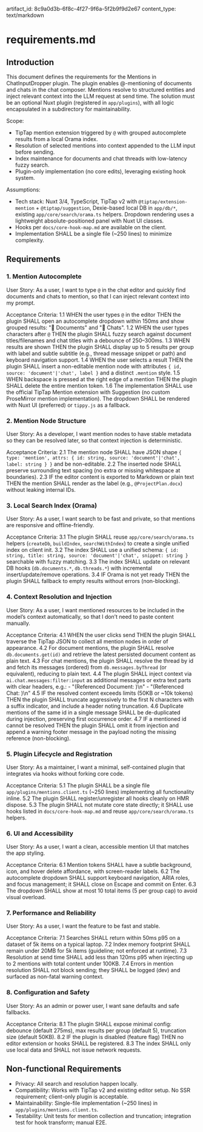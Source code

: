 artifact_id: 8c9a0d3b-6f8c-4f27-9f6a-5f2b9f9d2e67
content_type: text/markdown

# requirements.md

## Introduction

This document defines the requirements for the Mentions in ChatInputDropper plugin. The plugin enables @-mentioning of documents and chats in the chat composer. Mentions resolve to structured entities and inject relevant context into the LLM request at send time. The solution must be an optional Nuxt plugin (registered in `app/plugins`), with all logic encapsulated in a subdirectory for maintainability.

Scope:

-   TipTap mention extension triggered by `@` with grouped autocomplete results from a local Orama index.
-   Resolution of selected mentions into context appended to the LLM input before sending.
-   Index maintenance for documents and chat threads with low-latency fuzzy search.
-   Plugin-only implementation (no core edits), leveraging existing hook system.

Assumptions:

-   Tech stack: Nuxt 3/4, TypeScript, TipTap v2 with `@tiptap/extension-mention` + `@tiptap/suggestion`, Dexie-based local DB in `app/db/*`, existing `app/core/search/orama.ts` helpers. Dropdown rendering uses a lightweight absolute-positioned panel with Nuxt UI classes.
-   Hooks per `docs/core-hook-map.md` are available on the client.
-   Implementation SHALL be a single file (~250 lines) to minimize complexity.

## Requirements

### 1. Mention Autocomplete

User Story: As a user, I want to type `@` in the chat editor and quickly find documents and chats to mention, so that I can inject relevant context into my prompt.

Acceptance Criteria:
1.1 WHEN the user types `@` in the editor THEN the plugin SHALL open an autocomplete dropdown within 150ms and show grouped results: "📄 Documents" and "💬 Chats".
1.2 WHEN the user types characters after `@` THEN the plugin SHALL fuzzy search against document titles/filenames and chat titles with a debounce of 250–300ms.
1.3 WHEN results are shown THEN the plugin SHALL display up to 5 results per group with label and subtle subtitle (e.g., thread message snippet or path) and keyboard navigation support.
1.4 WHEN the user selects a result THEN the plugin SHALL insert a non-editable mention node with attributes `{ id, source: 'document'|'chat', label }` and a distinct `.mention` style.
1.5 WHEN backspace is pressed at the right edge of a mention THEN the plugin SHALL delete the entire mention token.
1.6 The implementation SHALL use the official TipTap Mention extension with Suggestion (no custom ProseMirror mention implementation). The dropdown SHALL be rendered with Nuxt UI (preferred) or `tippy.js` as a fallback.

### 2. Mention Node Structure

User Story: As a developer, I want mention nodes to have stable metadata so they can be resolved later, so that context injection is deterministic.

Acceptance Criteria:
2.1 The mention node SHALL have JSON shape `{ type: 'mention', attrs: { id: string, source: 'document'|'chat', label: string } }` and be non-editable.
2.2 The inserted node SHALL preserve surrounding text spacing (no extra or missing whitespace at boundaries).
2.3 IF the editor content is exported to Markdown or plain text THEN the mention SHALL render as the label (e.g., `@ProjectPlan.docx`) without leaking internal IDs.

### 3. Local Search Index (Orama)

User Story: As a user, I want search to be fast and private, so that mentions are responsive and offline-friendly.

Acceptance Criteria:
3.1 The plugin SHALL reuse `app/core/search/orama.ts` helpers (`createDb`, `buildIndex`, `searchWithIndex`) to create a single unified index on client init.
3.2 The index SHALL use a unified schema: `{ id: string, title: string, source: 'document'|'chat', snippet: string }` searchable with fuzzy matching.
3.3 The index SHALL update on relevant DB hooks (`db.documents.*`, `db.threads.*`) with incremental insert/update/remove operations.
3.4 IF Orama is not yet ready THEN the plugin SHALL fallback to empty results without errors (non-blocking).

### 4. Context Resolution and Injection

User Story: As a user, I want mentioned resources to be included in the model’s context automatically, so that I don’t need to paste content manually.

Acceptance Criteria:
4.1 WHEN the user clicks send THEN the plugin SHALL traverse the TipTap JSON to collect all mention nodes in order of appearance.
4.2 For document mentions, the plugin SHALL resolve `db.documents.get(id)` and retrieve the latest persisted document content as plain text.
4.3 For chat mentions, the plugin SHALL resolve the thread by id and fetch its messages (ordered) from `db.messages.byThread` (or equivalent), reducing to plain text.
4.4 The plugin SHALL inject context via `ai.chat.messages:filter:input` as additional messages or extra text parts with clear headers, e.g.: - "(Referenced Document: <label>)\n<content>" - "(Referenced Chat: <label>)\n<transcript>"
4.5 IF the resolved content exceeds limits (50KB or ~10k tokens) THEN the plugin SHALL truncate aggressively to the first N characters with a suffix indicator, and include a header noting truncation.
4.6 Duplicate mentions of the same id in a single message SHALL be de-duplicated during injection, preserving first occurrence order.
4.7 IF a mentioned id cannot be resolved THEN the plugin SHALL omit it from injection and append a warning footer message in the payload noting the missing reference (non-blocking).

### 5. Plugin Lifecycle and Registration

User Story: As a maintainer, I want a minimal, self-contained plugin that integrates via hooks without forking core code.

Acceptance Criteria:
5.1 The plugin SHALL be a single file `app/plugins/mentions.client.ts` (~250 lines) implementing all functionality inline.
5.2 The plugin SHALL register/unregister all hooks cleanly on HMR dispose.
5.3 The plugin SHALL not mutate core state directly; it SHALL use hooks listed in `docs/core-hook-map.md` and reuse `app/core/search/orama.ts` helpers.

### 6. UI and Accessibility

User Story: As a user, I want a clean, accessible mention UI that matches the app styling.

Acceptance Criteria:
6.1 Mention tokens SHALL have a subtle background, icon, and hover delete affordance, with screen-reader labels.
6.2 The autocomplete dropdown SHALL support keyboard navigation, ARIA roles, and focus management; it SHALL close on Escape and commit on Enter.
6.3 The dropdown SHALL show at most 10 total items (5 per group cap) to avoid visual overload.

### 7. Performance and Reliability

User Story: As a user, I want the feature to be fast and stable.

Acceptance Criteria:
7.1 Searches SHALL return within 50ms p95 on a dataset of 5k items on a typical laptop.
7.2 Index memory footprint SHALL remain under 20MB for 5k items (guideline; not enforced at runtime).
7.3 Resolution at send time SHALL add less than 120ms p95 when injecting up to 2 mentions with total content under 100KB.
7.4 Errors in mention resolution SHALL not block sending; they SHALL be logged (dev) and surfaced as non-fatal warning context.

### 8. Configuration and Safety

User Story: As an admin or power user, I want sane defaults and safe fallbacks.

Acceptance Criteria:
8.1 The plugin SHALL expose minimal config: debounce (default 275ms), max results per group (default 5), truncation size (default 50KB).
8.2 IF the plugin is disabled (feature flag) THEN no editor extension or hooks SHALL be registered.
8.3 The index SHALL only use local data and SHALL not issue network requests.

## Non-functional Requirements

-   Privacy: All search and resolution happen locally.
-   Compatibility: Works with TipTap v2 and existing editor setup. No SSR requirement; client-only plugin is acceptable.
-   Maintainability: Single-file implementation (~250 lines) in `app/plugins/mentions.client.ts`.
-   Testability: Unit tests for mention collection and truncation; integration test for hook transform; manual E2E.
